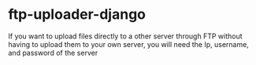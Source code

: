 # ftp-uploader-django

If you want to upload files directly to a  other server through FTP without having to upload them to your own server, you will need the Ip, username, and password of the server
